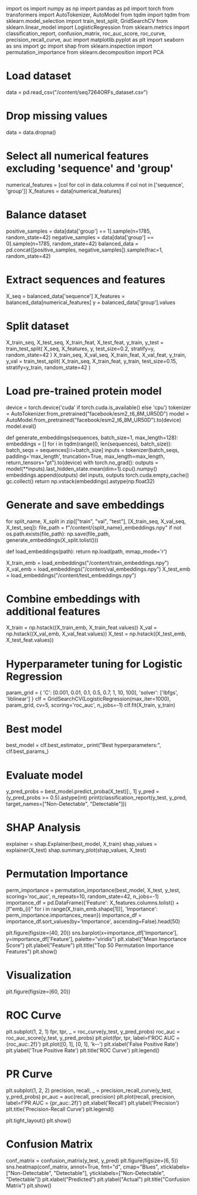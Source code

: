 
import os
import numpy as np
import pandas as pd
import torch
from transformers import AutoTokenizer, AutoModel
from tqdm import tqdm
from sklearn.model_selection import train_test_split, GridSearchCV
from sklearn.linear_model import LogisticRegression
from sklearn.metrics import classification_report, confusion_matrix, roc_auc_score, roc_curve, precision_recall_curve, auc
import matplotlib.pyplot as plt
import seaborn as sns
import gc
import shap
from sklearn.inspection import permutation_importance
from sklearn.decomposition import PCA

# Load dataset
data = pd.read_csv("/content/seq7264ORFs_dataset.csv")

# Drop missing values
data = data.dropna()

# Select all numerical features excluding 'sequence' and 'group'
numerical_features = [col for col in data.columns if col not in ['sequence', 'group']]
X_features = data[numerical_features]

# Balance dataset
positive_samples = data[data['group'] == 1].sample(n=1785, random_state=42)
negative_samples = data[data['group'] == 0].sample(n=1785, random_state=42)
balanced_data = pd.concat([positive_samples, negative_samples]).sample(frac=1, random_state=42)

# Extract sequences and features
X_seq = balanced_data['sequence']
X_features = balanced_data[numerical_features]
y = balanced_data['group'].values

# Split dataset
X_train_seq, X_test_seq, X_train_feat, X_test_feat, y_train, y_test = train_test_split(
    X_seq, X_features, y, test_size=0.2, stratify=y, random_state=42
)
X_train_seq, X_val_seq, X_train_feat, X_val_feat, y_train, y_val = train_test_split(
    X_train_seq, X_train_feat, y_train, test_size=0.15, stratify=y_train, random_state=42
)
# Load pre-trained protein model
device = torch.device('cuda' if torch.cuda.is_available() else 'cpu')
tokenizer = AutoTokenizer.from_pretrained("facebook/esm2_t6_8M_UR50D")
model = AutoModel.from_pretrained("facebook/esm2_t6_8M_UR50D").to(device)
model.eval()

def generate_embeddings(sequences, batch_size=1, max_length=128):
    embeddings = []
    for i in tqdm(range(0, len(sequences), batch_size)):
        batch_seqs = sequences[i:i+batch_size]
        inputs = tokenizer(batch_seqs, padding='max_length', truncation=True, max_length=max_length, return_tensors="pt").to(device)
        with torch.no_grad():
            outputs = model(**inputs).last_hidden_state.mean(dim=1).cpu().numpy()
        embeddings.append(outputs)
        del inputs, outputs
        torch.cuda.empty_cache()
        gc.collect()
    return np.vstack(embeddings).astype(np.float32)

# Generate and save embeddings
for split_name, X_split in zip(["train", "val", "test"], [X_train_seq, X_val_seq, X_test_seq]):
    file_path = f"/content/{split_name}_embeddings.npy"
    if not os.path.exists(file_path):
        np.save(file_path, generate_embeddings(X_split.tolist()))

def load_embeddings(path):
    return np.load(path, mmap_mode='r')

X_train_emb = load_embeddings("/content/train_embeddings.npy")
X_val_emb = load_embeddings("/content/val_embeddings.npy")
X_test_emb = load_embeddings("/content/test_embeddings.npy")

# Combine embeddings with additional features
X_train = np.hstack((X_train_emb, X_train_feat.values))
X_val = np.hstack((X_val_emb, X_val_feat.values))
X_test = np.hstack((X_test_emb, X_test_feat.values))

# Hyperparameter tuning for Logistic Regression
param_grid = {
    'C': [0.001, 0.01, 0.1, 0.5, 0.7, 1, 10, 100],
    'solver': ['lbfgs', 'liblinear']
}
clf = GridSearchCV(LogisticRegression(max_iter=1000), param_grid, cv=5, scoring='roc_auc', n_jobs=-1)
clf.fit(X_train, y_train)

# Best model
best_model = clf.best_estimator_
print("Best hyperparameters:", clf.best_params_)

# Evaluate model
y_pred_probs = best_model.predict_proba(X_test)[:, 1]
y_pred = (y_pred_probs >= 0.5).astype(int)
print(classification_report(y_test, y_pred, target_names=["Non-Detectable", "Detectable"]))


# SHAP Analysis
explainer = shap.Explainer(best_model, X_train)
shap_values = explainer(X_test)
shap.summary_plot(shap_values, X_test)


# Permutation Importance
perm_importance = permutation_importance(best_model, X_test, y_test, scoring='roc_auc', n_repeats=10, random_state=42, n_jobs=-1)
importance_df = pd.DataFrame({'Feature': X_features.columns.tolist() + [f"emb_{i}" for i in range(X_train_emb.shape[1])], 'Importance': perm_importance.importances_mean})
importance_df = importance_df.sort_values(by='Importance', ascending=False).head(50)

plt.figure(figsize=(40, 20))
sns.barplot(x=importance_df['Importance'], y=importance_df['Feature'], palette="viridis")
plt.xlabel("Mean Importance Score")
plt.ylabel("Feature")
plt.title("Top 50 Permutation Importance Features")
plt.show()

# Visualization
plt.figure(figsize=(60, 20))

# ROC Curve
plt.subplot(1, 2, 1)
fpr, tpr, _ = roc_curve(y_test, y_pred_probs)
roc_auc = roc_auc_score(y_test, y_pred_probs)
plt.plot(fpr, tpr, label=f'ROC AUC = {roc_auc:.2f}')
plt.plot([0, 1], [0, 1], 'k--')
plt.xlabel('False Positive Rate')
plt.ylabel('True Positive Rate')
plt.title('ROC Curve')
plt.legend()

# PR Curve
plt.subplot(1, 2, 2)
precision, recall, _ = precision_recall_curve(y_test, y_pred_probs)
pr_auc = auc(recall, precision)
plt.plot(recall, precision, label=f'PR AUC = {pr_auc:.2f}')
plt.xlabel('Recall')
plt.ylabel('Precision')
plt.title('Precision-Recall Curve')
plt.legend()

plt.tight_layout()
plt.show()

# Confusion Matrix
conf_matrix = confusion_matrix(y_test, y_pred)
plt.figure(figsize=(6, 5))
sns.heatmap(conf_matrix, annot=True, fmt="d", cmap="Blues",
            xticklabels=["Non-Detectable", "Detectable"],
            yticklabels=["Non-Detectable", "Detectable"])
plt.xlabel("Predicted")
plt.ylabel("Actual")
plt.title("Confusion Matrix")
plt.show()
